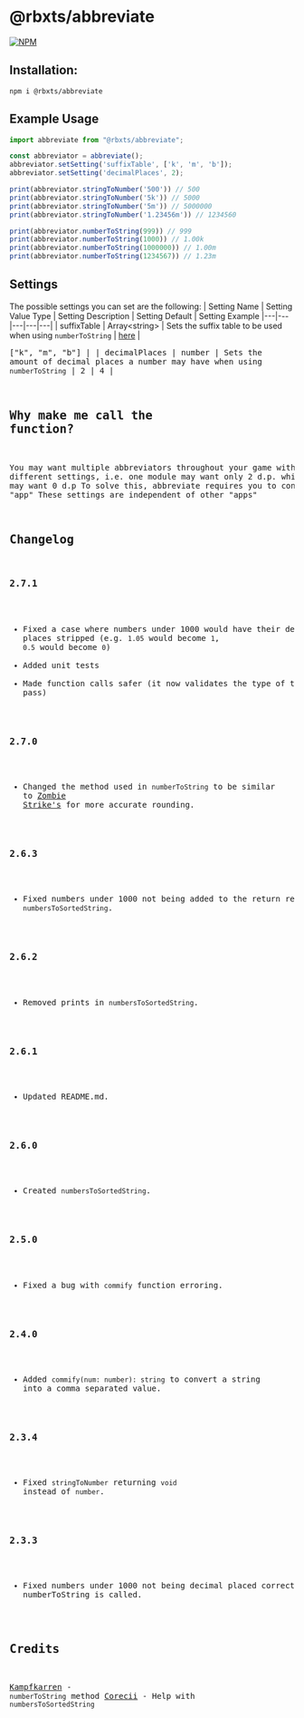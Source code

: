 # @rbxts/abbreviate

[![NPM](https://nodei.co/npm/@rbxts/abbreviate.png)](https://npmjs.org/package/@rbxts/abbreviate)

## Installation:
```npm i @rbxts/abbreviate```

## Example Usage
```typescript
import abbreviate from "@rbxts/abbreviate";

const abbreviator = abbreviate();
abbreviator.setSetting('suffixTable', ['k', 'm', 'b']);
abbreviator.setSetting('decimalPlaces', 2);

print(abbreviator.stringToNumber('500')) // 500
print(abbreviator.stringToNumber('5k')) // 5000
print(abbreviator.stringToNumber('5m')) // 5000000
print(abbreviator.stringToNumber('1.23456m')) // 1234560

print(abbreviator.numberToString(999)) // 999
print(abbreviator.numberToString(1000)) // 1.00k
print(abbreviator.numberToString(1000000)) // 1.00m
print(abbreviator.numberToString(1234567)) // 1.23m
```

## Settings
The possible settings you can set are the following:
| Setting Name | Setting Value Type | Setting Description | Setting Default | Setting Example
|---|---|---|---|---|
| suffixTable | Array\<string\> | Sets the suffix table to be used when using `numberToString` | [here](https://github.com/OverHash/Roblox-TS-Libraries/blob/master/abbreviate/init.lua#L1-L52) 	| <pre lang="ts">["k", "m", "b"] |
| decimalPlaces | number | Sets the amount of decimal places a number may have when using `numberToString` | 2 | 4 |

## Why make me call the function?
You may want multiple abbreviators throughout your game with different settings, i.e. one module may want only 2 d.p. while another may want 0 d.p
To solve this, abbreviate requires you to construct a new "app"
These settings are independent of other "apps"

## Changelog

### 2.7.1
- Fixed a case where numbers under 1000 would have their decimal places stripped (e.g. `1.05` would become `1`, `0.5` would become `0`)
- Added unit tests
- Made function calls safer (it now validates the type of the data you pass)

### 2.7.0
- Changed the method used in `numberToString` to be similar to [Zombie Strike's](https://github.com/Kampfkarren/zombie-strike/blob/master/src/shared/ReplicatedStorage/Core/EnglishNumbers.lua) for more accurate rounding.

### 2.6.3
- Fixed numbers under 1000 not being added to the return result in `numbersToSortedString`.

### 2.6.2
- Removed prints in `numbersToSortedString`.

### 2.6.1
- Updated README.md.

### 2.6.0
- Created `numbersToSortedString`.

### 2.5.0
- Fixed a bug with `commify` function erroring.

### 2.4.0
- Added `commify(num: number): string` to convert a string into a comma separated value.

### 2.3.4
- Fixed `stringToNumber` returning `void` instead of `number`.
### 2.3.3
- Fixed numbers under 1000 not being decimal placed correctly when numberToString is called.

## Credits
[Kampfkarren](http://github.com/Kampfkarren/) - `numberToString` method
[Corecii](https://github.com/Corecii) - Help with `numbersToSortedString`
